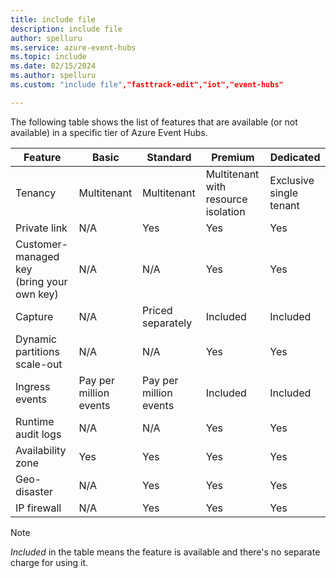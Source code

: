 ```yaml
---
title: include file
description: include file
author: spelluru
ms.service: azure-event-hubs
ms.topic: include
ms.date: 02/15/2024
ms.author: spelluru
ms.custom: "include file","fasttrack-edit","iot","event-hubs"

---
```


The following table shows the list of features that are available (or not available) in a specific tier of Azure Event Hubs.

| Feature | Basic | Standard | Premium | Dedicated |
| ------- | ------| -------- | ------- | --------- |
| Tenancy | Multitenant | Multitenant | Multitenant with resource isolation | Exclusive single tenant |
| Private link | N/A | Yes | Yes | Yes |
| Customer-managed key <br/>(bring your own key) | N/A | N/A | Yes | Yes |
| Capture | N/A | Priced separately | Included | Included |
| Dynamic partitions scale-out | N/A | N/A | Yes | Yes |
| Ingress events | Pay per million events | Pay per million events | Included | Included |
| Runtime audit logs | N/A | N/A | Yes | Yes |
| Availability zone | Yes | Yes | Yes | Yes |
| Geo-disaster | N/A | Yes | Yes | Yes |
| IP firewall | N/A | Yes | Yes | Yes |

> [!NOTE]
> *Included* in the table means the feature is available and there's no separate charge for using it.







 
